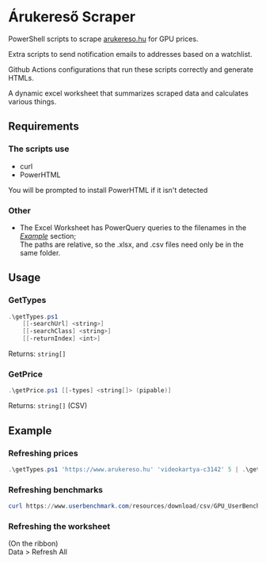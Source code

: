 # Árukereső Scraper

PowerShell scripts to scrape [arukereso.hu](https://arukereso.hu) for GPU prices.

Extra scripts to send notification emails to addresses based on a watchlist.

Github Actions configurations that run these scripts correctly and generate HTMLs.

A dynamic excel worksheet that summarizes scraped data and calculates various things.

## Requirements

### The scripts use

* curl
* PowerHTML

You will be prompted to install PowerHTML if it isn't detected

### Other

* The Excel Worksheet has PowerQuery queries to the filenames in the _[Example](#example)_ section;  
The paths are relative, so the .xlsx, and .csv files need only be in the same folder.  

## Usage

### GetTypes

```powershell
.\getTypes.ps1
    [[-searchUrl] <string>]
    [[-searchClass] <string>]
    [[-returnIndex] <int>]
```

Returns: `string[]`

### GetPrice

```powershell 
.\getPrice.ps1 [[-types] <string[]> (pipable)]
```

Returns: `string[]` (CSV)

## Example

### Refreshing prices

```powershell 
.\getTypes.ps1 'https://www.arukereso.hu' 'videokartya-c3142' 5 | .\getPrice.ps1 > prices.csv
```

### Refreshing benchmarks

```powershell
curl https://www.userbenchmark.com/resources/download/csv/GPU_UserBenchmarks.csv > .\GPU_UserBenchmarks.csv
```

### Refreshing the worksheet

(On the ribbon)  
Data > Refresh All
